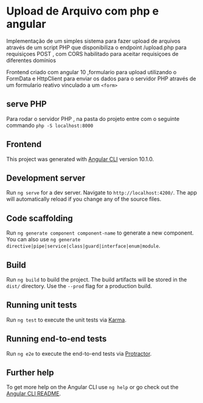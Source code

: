 # Upload de Arquivo com php e angular

Implementação de um simples sistema para fazer upload de arquivos através de um  script PHP que disponibiliza o endpoint /upload.php para requisiçoes POST , com CORS habilitado para aceitar requisiçoes de diferentes domínios

Frontend criado com angular 10 ,formulario para  upload utilizando o FormData e HttpClient para enviar os dados para o servidor PHP  através de um formulario reativo vinculado a um `<form>`

## serve PHP
Para rodar o servidor PHP , na pasta do projeto entre com o seguinte commando 
`php -S localhost:8000`

## Frontend

This project was generated with [Angular CLI](https://github.com/angular/angular-cli) version 10.1.0.

## Development server

Run `ng serve` for a dev server. Navigate to `http://localhost:4200/`. The app will automatically reload if you change any of the source files.

## Code scaffolding

Run `ng generate component component-name` to generate a new component. You can also use `ng generate directive|pipe|service|class|guard|interface|enum|module`.

## Build

Run `ng build` to build the project. The build artifacts will be stored in the `dist/` directory. Use the `--prod` flag for a production build.

## Running unit tests

Run `ng test` to execute the unit tests via [Karma](https://karma-runner.github.io).

## Running end-to-end tests

Run `ng e2e` to execute the end-to-end tests via [Protractor](http://www.protractortest.org/).

## Further help

To get more help on the Angular CLI use `ng help` or go check out the [Angular CLI README](https://github.com/angular/angular-cli/blob/master/README.md).
